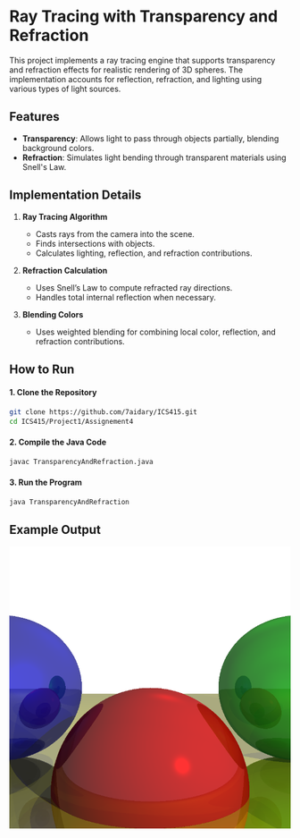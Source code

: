 # Ray Tracing with Transparency and Refraction

This project implements a ray tracing engine that supports transparency and refraction effects for realistic rendering of 3D spheres. The implementation accounts for reflection, refraction, and lighting using various types of light sources.

## Features

- **Transparency**: Allows light to pass through objects partially, blending background colors.
- **Refraction**: Simulates light bending through transparent materials using Snell's Law.

## Implementation Details

1. **Ray Tracing Algorithm**
   - Casts rays from the camera into the scene.
   - Finds intersections with objects.
   - Calculates lighting, reflection, and refraction contributions.

2. **Refraction Calculation**
   - Uses Snell’s Law to compute refracted ray directions.
   - Handles total internal reflection when necessary.

3. **Blending Colors**
   - Uses weighted blending for combining local color, reflection, and refraction contributions.

## How to Run
#### 1. Clone the Repository  
```sh
git clone https://github.com/7aidary/ICS415.git
cd ICS415/Project1/Assignement4
```

#### 2. Compile the Java Code  
```sh
javac TransparencyAndRefraction.java
```

#### 3. Run the Program  
```sh
java TransparencyAndRefraction
```

## Example Output
![Alt](https://github.com/7aidary/ICS415/blob/777b29474caee913b3588eb0ea0689812fe24524/Project1/%E2%80%8F%E2%80%8FAssignement4/output4.png)

